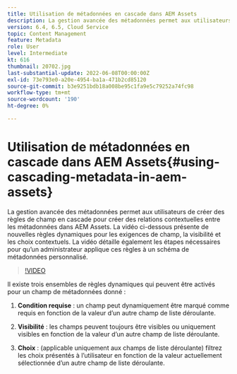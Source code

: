 ```yaml
---
title: Utilisation de métadonnées en cascade dans AEM Assets
description: La gestion avancée des métadonnées permet aux utilisateurs de créer des règles de champ en cascade pour créer des relations contextuelles entre les métadonnées dans AEM Assets. La vidéo ci-dessous présente de nouvelles règles dynamiques pour les exigences de champ, la visibilité et les choix contextuels. La vidéo détaille également les étapes nécessaires pour qu’un administrateur applique ces règles à un schéma de métadonnées personnalisé.
version: 6.4, 6.5, Cloud Service
topic: Content Management
feature: Metadata
role: User
level: Intermediate
kt: 616
thumbnail: 20702.jpg
last-substantial-update: 2022-06-08T00:00:00Z
exl-id: 73e793e0-a20e-4954-ba1a-471b2cd85120
source-git-commit: b3e9251bdb18a008be95c1fa9e5c79252a74fc98
workflow-type: tm+mt
source-wordcount: '190'
ht-degree: 0%

---
```


# Utilisation de métadonnées en cascade dans AEM Assets{#using-cascading-metadata-in-aem-assets}

La gestion avancée des métadonnées permet aux utilisateurs de créer des règles de champ en cascade pour créer des relations contextuelles entre les métadonnées dans AEM Assets. La vidéo ci-dessous présente de nouvelles règles dynamiques pour les exigences de champ, la visibilité et les choix contextuels. La vidéo détaille également les étapes nécessaires pour qu’un administrateur applique ces règles à un schéma de métadonnées personnalisé.

>[!VIDEO](https://video.tv.adobe.com/v/20702?quality=12&learn=on)

Il existe trois ensembles de règles dynamiques qui peuvent être activés pour un champ de métadonnées donné :

1. **Condition requise** : un champ peut dynamiquement être marqué comme requis en fonction de la valeur d’un autre champ de liste déroulante.

2. **Visibilité** : les champs peuvent toujours être visibles ou uniquement visibles en fonction de la valeur d’un autre champ de liste déroulante.

3. **Choix** : (applicable uniquement aux champs de liste déroulante) filtrez les choix présentés à l’utilisateur en fonction de la valeur actuellement sélectionnée d’un autre champ de liste déroulante.
